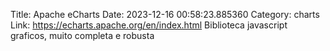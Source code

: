 Title: Apache eCharts
Date: 2023-12-16 00:58:23.885360
Category: charts
Link: https://echarts.apache.org/en/index.html
Biblioteca javascript graficos, muito completa e robusta
